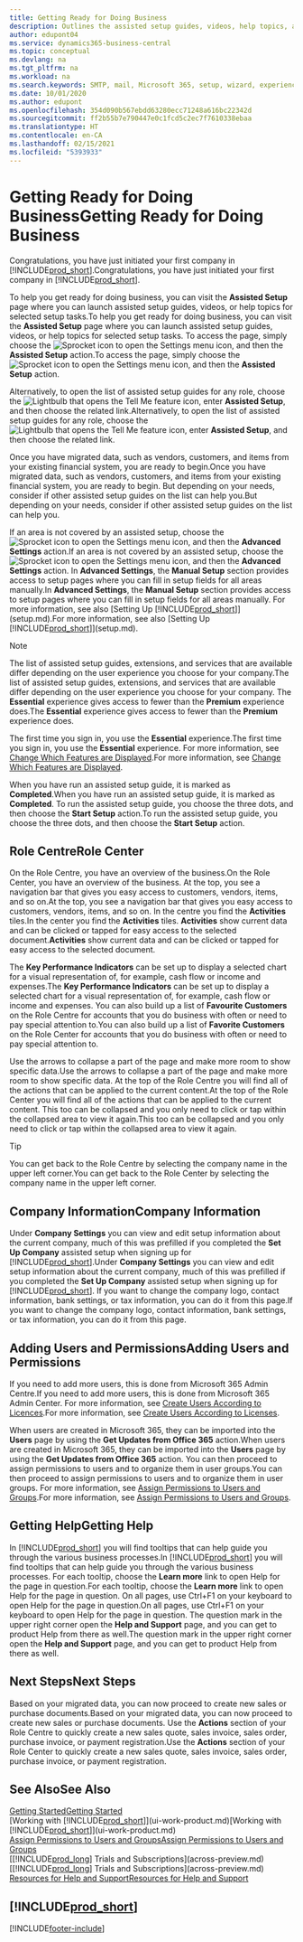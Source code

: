```yaml
---
title: Getting Ready for Doing Business
description: Outlines the assisted setup guides, videos, help topics, and pages and pages to use to get ready for doing business in Business Central.
author: edupont04
ms.service: dynamics365-business-central
ms.topic: conceptual
ms.devlang: na
ms.tgt_pltfrm: na
ms.workload: na
ms.search.keywords: SMTP, mail, Microsoft 365, setup, wizard, experience
ms.date: 10/01/2020
ms.author: edupont
ms.openlocfilehash: 354d090b567ebdd63280ecc71248a616bc22342d
ms.sourcegitcommit: ff2b55b7e790447e0c1fcd5c2ec7f7610338ebaa
ms.translationtype: HT
ms.contentlocale: en-CA
ms.lasthandoff: 02/15/2021
ms.locfileid: "5393933"
---
```

# <a name="getting-ready-for-doing-business"></a><span data-ttu-id="190f0-103">Getting Ready for Doing Business</span><span class="sxs-lookup"><span data-stu-id="190f0-103">Getting Ready for Doing Business</span></span>

<span data-ttu-id="190f0-104">Congratulations, you have just initiated your first company in [!INCLUDE[prod_short](includes/prod_short.md)].</span><span class="sxs-lookup"><span data-stu-id="190f0-104">Congratulations, you have just initiated your first company in [!INCLUDE[prod_short](includes/prod_short.md)].</span></span>

<span data-ttu-id="190f0-105">To help you get ready for doing business, you can visit the **Assisted Setup** page where you can launch assisted setup guides, videos, or help topics for selected setup tasks.</span><span class="sxs-lookup"><span data-stu-id="190f0-105">To help you get ready for doing business, you can visit the **Assisted Setup** page where you can launch assisted setup guides, videos, or help topics for selected setup tasks.</span></span> <span data-ttu-id="190f0-106">To access the page, simply choose the ![Sprocket icon to open the Settings menu](media/ui-experience/settings_icon_small.png) icon, and then the **Assisted Setup** action.</span><span class="sxs-lookup"><span data-stu-id="190f0-106">To access the page, simply choose the ![Sprocket icon to open the Settings menu](media/ui-experience/settings_icon_small.png) icon, and then the **Assisted Setup** action.</span></span>

<span data-ttu-id="190f0-107">Alternatively, to open the list of assisted setup guides for any role, choose the ![Lightbulb that opens the Tell Me feature](media/ui-search/search_small.png "Tell me what you want to do") icon, enter **Assisted Setup**, and then choose the related link.</span><span class="sxs-lookup"><span data-stu-id="190f0-107">Alternatively, to open the list of assisted setup guides for any role, choose the ![Lightbulb that opens the Tell Me feature](media/ui-search/search_small.png "Tell me what you want to do") icon, enter **Assisted Setup**, and then choose the related link.</span></span>

<span data-ttu-id="190f0-108">Once you have migrated data, such as vendors, customers, and items from your existing financial system, you are ready to begin.</span><span class="sxs-lookup"><span data-stu-id="190f0-108">Once you have migrated data, such as vendors, customers, and items from your existing financial system, you are ready to begin.</span></span> <span data-ttu-id="190f0-109">But depending on your needs, consider if other assisted setup guides on the list can help you.</span><span class="sxs-lookup"><span data-stu-id="190f0-109">But depending on your needs, consider if other assisted setup guides on the list can help you.</span></span>

<span data-ttu-id="190f0-110">If an area is not covered by an assisted setup, choose the ![Sprocket icon to open the Settings menu](media/ui-experience/settings_icon_small.png) icon, and then the **Advanced Settings** action.</span><span class="sxs-lookup"><span data-stu-id="190f0-110">If an area is not covered by an assisted setup, choose the ![Sprocket icon to open the Settings menu](media/ui-experience/settings_icon_small.png) icon, and then the **Advanced Settings** action.</span></span> <span data-ttu-id="190f0-111">In **Advanced Settings**, the **Manual Setup** section provides access to setup pages where you can fill in setup fields for all areas manually.</span><span class="sxs-lookup"><span data-stu-id="190f0-111">In **Advanced Settings**, the **Manual Setup** section provides access to setup pages where you can fill in setup fields for all areas manually.</span></span> <span data-ttu-id="190f0-112">For more information, see also [Setting Up [!INCLUDE[prod_short](includes/prod_short.md)]](setup.md).</span><span class="sxs-lookup"><span data-stu-id="190f0-112">For more information, see also [Setting Up [!INCLUDE[prod_short](includes/prod_short.md)]](setup.md).</span></span>

> [!NOTE]  
> <span data-ttu-id="190f0-113">The list of assisted setup guides, extensions, and services that are available differ depending on the user experience you choose for your company.</span><span class="sxs-lookup"><span data-stu-id="190f0-113">The list of assisted setup guides, extensions, and services that are available differ depending on the user experience you choose for your company.</span></span> <span data-ttu-id="190f0-114">The **Essential** experience gives access to fewer than the **Premium** experience does.</span><span class="sxs-lookup"><span data-stu-id="190f0-114">The **Essential** experience gives access to fewer than the **Premium** experience does.</span></span>
>
> <span data-ttu-id="190f0-115">The first time you sign in, you use the **Essential** experience.</span><span class="sxs-lookup"><span data-stu-id="190f0-115">The first time you sign in, you use the **Essential** experience.</span></span> <span data-ttu-id="190f0-116">For more information, see [Change Which Features are Displayed](ui-experiences.md).</span><span class="sxs-lookup"><span data-stu-id="190f0-116">For more information, see [Change Which Features are Displayed](ui-experiences.md).</span></span>

<span data-ttu-id="190f0-117">When you have run an assisted setup guide, it is marked as **Completed**.</span><span class="sxs-lookup"><span data-stu-id="190f0-117">When you have run an assisted setup guide, it is marked as **Completed**.</span></span> <span data-ttu-id="190f0-118">To run the assisted setup guide, you choose the three dots, and then choose the **Start Setup** action.</span><span class="sxs-lookup"><span data-stu-id="190f0-118">To run the assisted setup guide, you choose the three dots, and then choose the **Start Setup** action.</span></span>

## <a name="role-center"></a><span data-ttu-id="190f0-119">Role Centre</span><span class="sxs-lookup"><span data-stu-id="190f0-119">Role Center</span></span>

<span data-ttu-id="190f0-120">On the Role Centre, you have an overview of the business.</span><span class="sxs-lookup"><span data-stu-id="190f0-120">On the Role Center, you have an overview of the business.</span></span> <span data-ttu-id="190f0-121">At the top, you see a navigation bar that gives you easy access to customers, vendors, items, and so on.</span><span class="sxs-lookup"><span data-stu-id="190f0-121">At the top, you see a navigation bar that gives you easy access to customers, vendors, items, and so on.</span></span> <span data-ttu-id="190f0-122">In the centre you find the **Activities** tiles.</span><span class="sxs-lookup"><span data-stu-id="190f0-122">In the center you find the **Activities** tiles.</span></span> <span data-ttu-id="190f0-123">**Activities** show current data and can be clicked or tapped for easy access to the selected document.</span><span class="sxs-lookup"><span data-stu-id="190f0-123">**Activities** show current data and can be clicked or tapped for easy access to the selected document.</span></span>

<span data-ttu-id="190f0-124">The **Key Performance Indicators** can be set up to display a selected chart for a visual representation of, for example, cash flow or income and expenses.</span><span class="sxs-lookup"><span data-stu-id="190f0-124">The **Key Performance Indicators** can be set up to display a selected chart for a visual representation of, for example, cash flow or income and expenses.</span></span> <span data-ttu-id="190f0-125">You can also build up a list of **Favourite Customers** on the Role Centre for accounts that you do business with often or need to pay special attention to.</span><span class="sxs-lookup"><span data-stu-id="190f0-125">You can also build up a list of **Favorite Customers** on the Role Center for accounts that you do business with often or need to pay special attention to.</span></span>

<span data-ttu-id="190f0-126">Use the arrows to collapse a part of the page and make more room to show specific data.</span><span class="sxs-lookup"><span data-stu-id="190f0-126">Use the arrows to collapse a part of the page and make more room to show specific data.</span></span> <span data-ttu-id="190f0-127">At the top of the Role Centre you will find all of the actions that can be applied to the current content.</span><span class="sxs-lookup"><span data-stu-id="190f0-127">At the top of the Role Center you will find all of the actions that can be applied to the current content.</span></span> <span data-ttu-id="190f0-128">This too can be collapsed and you only need to click or tap within the collapsed area to view it again.</span><span class="sxs-lookup"><span data-stu-id="190f0-128">This too can be collapsed and you only need to click or tap within the collapsed area to view it again.</span></span>

> [!TIP]  
> <span data-ttu-id="190f0-129">You can get back to the Role Centre by selecting the company name in the upper left corner.</span><span class="sxs-lookup"><span data-stu-id="190f0-129">You can get back to the Role Center by selecting the company name in the upper left corner.</span></span>

## <a name="company-information"></a><span data-ttu-id="190f0-130">Company Information</span><span class="sxs-lookup"><span data-stu-id="190f0-130">Company Information</span></span>

<span data-ttu-id="190f0-131">Under **Company Settings** you can view and edit setup information about the current company, much of this was prefilled if you completed the **Set Up Company** assisted setup when signing up for [!INCLUDE[prod_short](includes/prod_short.md)].</span><span class="sxs-lookup"><span data-stu-id="190f0-131">Under **Company Settings** you can view and edit setup information about the current company, much of this was prefilled if you completed the **Set Up Company** assisted setup when signing up for [!INCLUDE[prod_short](includes/prod_short.md)].</span></span> <span data-ttu-id="190f0-132">If you want to change the company logo, contact information, bank settings, or tax information, you can do it from this page.</span><span class="sxs-lookup"><span data-stu-id="190f0-132">If you want to change the company logo, contact information, bank settings, or tax information, you can do it from this page.</span></span>  

## <a name="adding-users-and-permissions"></a><span data-ttu-id="190f0-133">Adding Users and Permissions</span><span class="sxs-lookup"><span data-stu-id="190f0-133">Adding Users and Permissions</span></span>

<span data-ttu-id="190f0-134">If you need to add more users, this is done from Microsoft 365 Admin Centre.</span><span class="sxs-lookup"><span data-stu-id="190f0-134">If you need to add more users, this is done from Microsoft 365 Admin Center.</span></span> <span data-ttu-id="190f0-135">For more information, see [Create Users According to Licences](ui-how-users-permissions.md).</span><span class="sxs-lookup"><span data-stu-id="190f0-135">For more information, see [Create Users According to Licenses](ui-how-users-permissions.md).</span></span>

<span data-ttu-id="190f0-136">When users are created in Microsoft 365, they can be imported into the **Users** page by using the **Get Updates from Office 365** action.</span><span class="sxs-lookup"><span data-stu-id="190f0-136">When users are created in Microsoft 365, they can be imported into the **Users** page by using the **Get Updates from Office 365** action.</span></span> <span data-ttu-id="190f0-137">You can then proceed to assign permissions to users and to organize them in user groups.</span><span class="sxs-lookup"><span data-stu-id="190f0-137">You can then proceed to assign permissions to users and to organize them in user groups.</span></span> <span data-ttu-id="190f0-138">For more information, see [Assign Permissions to Users and Groups](ui-define-granular-permissions.md).</span><span class="sxs-lookup"><span data-stu-id="190f0-138">For more information, see [Assign Permissions to Users and Groups](ui-define-granular-permissions.md).</span></span>  

## <a name="getting-help"></a><span data-ttu-id="190f0-139">Getting Help</span><span class="sxs-lookup"><span data-stu-id="190f0-139">Getting Help</span></span>

<span data-ttu-id="190f0-140">In [!INCLUDE[prod_short](includes/prod_short.md)] you will find tooltips that can help guide you through the various business processes.</span><span class="sxs-lookup"><span data-stu-id="190f0-140">In [!INCLUDE[prod_short](includes/prod_short.md)] you will find tooltips that can help guide you through the various business processes.</span></span> <span data-ttu-id="190f0-141">For each tooltip, choose the **Learn more** link to open Help for the page in question.</span><span class="sxs-lookup"><span data-stu-id="190f0-141">For each tooltip, choose the **Learn more** link to open Help for the page in question.</span></span> <span data-ttu-id="190f0-142">On all pages, use Ctrl+F1 on your keyboard to open Help for the page in question.</span><span class="sxs-lookup"><span data-stu-id="190f0-142">On all pages, use Ctrl+F1 on your keyboard to open Help for the page in question.</span></span> <span data-ttu-id="190f0-143">The question mark in the upper right corner open the **Help and Support** page, and you can get to product Help from there as well.</span><span class="sxs-lookup"><span data-stu-id="190f0-143">The question mark in the upper right corner open the **Help and Support** page, and you can get to product Help from there as well.</span></span>

## <a name="next-steps"></a><span data-ttu-id="190f0-144">Next Steps</span><span class="sxs-lookup"><span data-stu-id="190f0-144">Next Steps</span></span>

<span data-ttu-id="190f0-145">Based on your migrated data, you can now proceed to create new sales or purchase documents.</span><span class="sxs-lookup"><span data-stu-id="190f0-145">Based on your migrated data, you can now proceed to create new sales or purchase documents.</span></span> <span data-ttu-id="190f0-146">Use the **Actions** section of your Role Centre to quickly create a new sales quote, sales invoice, sales order, purchase invoice, or payment registration.</span><span class="sxs-lookup"><span data-stu-id="190f0-146">Use the **Actions** section of your Role Center to quickly create a new sales quote, sales invoice, sales order, purchase invoice, or payment registration.</span></span>

## <a name="see-also"></a><span data-ttu-id="190f0-147">See Also</span><span class="sxs-lookup"><span data-stu-id="190f0-147">See Also</span></span>

[<span data-ttu-id="190f0-148">Getting Started</span><span class="sxs-lookup"><span data-stu-id="190f0-148">Getting Started</span></span>](product-get-started.md)  
<span data-ttu-id="190f0-149">[Working with [!INCLUDE[prod_short](includes/prod_short.md)]](ui-work-product.md)</span><span class="sxs-lookup"><span data-stu-id="190f0-149">[Working with [!INCLUDE[prod_short](includes/prod_short.md)]](ui-work-product.md)</span></span>  
[<span data-ttu-id="190f0-150">Assign Permissions to Users and Groups</span><span class="sxs-lookup"><span data-stu-id="190f0-150">Assign Permissions to Users and Groups</span></span>](ui-define-granular-permissions.md)  
<span data-ttu-id="190f0-151">[[!INCLUDE[prod_long](includes/prod_long.md)] Trials and Subscriptions](across-preview.md)</span><span class="sxs-lookup"><span data-stu-id="190f0-151">[[!INCLUDE[prod_long](includes/prod_long.md)] Trials and Subscriptions](across-preview.md)</span></span>  
[<span data-ttu-id="190f0-152">Resources for Help and Support</span><span class="sxs-lookup"><span data-stu-id="190f0-152">Resources for Help and Support</span></span>](product-help-and-support.md)  

## [!INCLUDE[prod_short](includes/free_trial_md.md)]  


[!INCLUDE[footer-include](includes/footer-banner.md)]